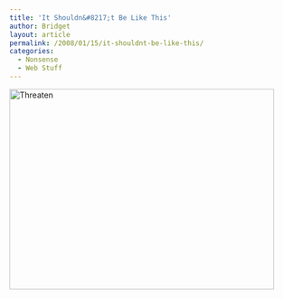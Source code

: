 ```yaml
---
title: 'It Shouldn&#8217;t Be Like This'
author: Bridget
layout: article
permalink: /2008/01/15/it-shouldnt-be-like-this/
categories:
  - Nonsense
  - Web Stuff
---
```

<img src="http://farm3.static.flickr.com/2206/2194624876_8b2322dd30.jpg" alt="Threaten" height="355" width="468" />